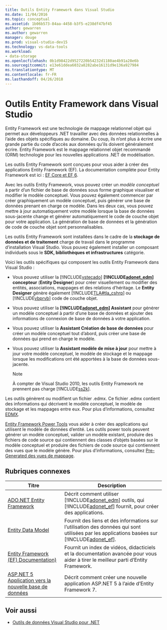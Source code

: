 ```yaml
---
title: Outils Entity Framework dans Visual Studio
ms.date: 11/04/2016
ms.topic: conceptual
ms.assetid: 1b06b573-84aa-4458-b3f5-e238df47bf45
author: gewarren
ms.author: gewarren
manager: douge
ms.prod: visual-studio-dev15
ms.technology: vs-data-tools
ms.workload:
- data-storage
ms.openlocfilehash: 0b1d98422d9527220b54232d1180ae4b91a28e6b
ms.sourcegitcommit: e13e61ddea6032a8282abe16131d9e136a927984
ms.translationtype: MT
ms.contentlocale: fr-FR
ms.lasthandoff: 04/26/2018
---
```

# <a name="entity-framework-tools-in-visual-studio"></a>Outils Entity Framework dans Visual Studio
Entity Framework est une technologie de mappage relationnel objet qui permet aux développeurs .NET travailler avec des données relationnelles à l’aide des objets spécifiques au domaine. Du coup, ils n’ont plus à écrire une grande partie du code d’accès aux données qu’ils doivent généralement écrire. Entity Framework est le mappage relationnel objet recommandé (ORM) technologie pour les nouvelles applications .NET de modélisation.

Les outils Entity Framework sont conçues pour vous aider à créer des applications Entity Framework (EF). La documentation complète pour Entity Framework est ici : [EF Core et EF 6](/ef/).

Avec les outils Entity Framework, vous pouvez créer un *modèle conceptuel* à partir d’un fichier de base de données sous forme graphique visualiser et modifier le modèle conceptuel. Vous pouvez également commencer par créer graphiquement un modèle conceptuel, puis générer une base de données prenant en charge ce modèle. Dans les deux cas, vous pouvez mettre à jour automatiquement votre modèle lorsque la base de données sous-jacente change et générer automatiquement le code de couche objet pour votre application. La génération de base de données et la génération de code de couche objet sont personnalisables.

Les outils Entity Framework sont installées dans le cadre de la **stockage de données et de traitement** charge de travail dans le programme d’installation Visual Studio. Vous pouvez également installer un composant individuels sous le **SDK, bibliothèques et infrastructures** catégorie.

Voici les outils spécifiques qui composent les outils Entity Framework dans Visual Studio :

-   Vous pouvez utiliser la [!INCLUDE[vstecado](../data-tools/includes/vstecado_md.md)]  **[!INCLUDE[adonet_edm](../data-tools/includes/adonet_edm_md.md)] concepteur** (**Entity Designer**) pour créer visuellement ou modifier des entités, associations, mappages et des relations d’héritage. Le **Entity Designer** génère également [!INCLUDE[TLA#tla_cshrp](../data-tools/includes/tlasharptla_cshrp_md.md)] ou [!INCLUDE[vbprvb](../code-quality/includes/vbprvb_md.md)] code de couche objet.

-   Vous pouvez utiliser la  **[!INCLUDE[adonet_edm](../data-tools/includes/adonet_edm_md.md)] Assistant** pour générer un modèle conceptuel à partir d’une base de données et ajouter des informations de connexion de base de données à votre application.

-   Vous pouvez utiliser la **Assistant Création de base de données** pour créer un modèle conceptuel tout d’abord, puis créer une base de données qui prend en charge le modèle.

-   Vous pouvez utiliser la **Assistant modèle de mise à jour** pour mettre à jour votre modèle conceptuel, le modèle de stockage et le mappage lorsque les modifications ont été apportées à la base de données sous-jacente.

    > [!NOTE]
    >  À compter de Visual Studio 2010, les outils Entity Framework ne prennent pas charge [!INCLUDE[ss2k](../data-tools/includes/ss2k_md.md)].

Les outils génèrent ou modifient un fichier .edmx. Ce fichier .edmx contient des informations qui décrivent le modèle conceptuel, le modèle de stockage et les mappages entre eux. Pour plus d’informations, consultez [EDMX](https://msdn.microsoft.com/data/jj650889.aspx).

[Entity Framework Power Tools](https://marketplace.visualstudio.com/items?itemName=EntityFrameworkTeam.EntityFrameworkPowerToolsBeta4) vous aider à créer des applications qui utilisent le modèle de données d’entité. Les outils power tools peuvent générer un modèle conceptuel, valider un modèle existant, produire des fichiers de code source qui contiennent des classes d’objets basées sur le modèle conceptuel et produire des fichiers de code source qui contiennent des vues que le modèle génère. Pour plus d’informations, consultez [Pre-Generated des vues de mappage](https://msdn.microsoft.com/data/dn469601.aspx).

## <a name="related-topics"></a>Rubriques connexes

|Titre|Description|
|-----------|-----------------|
|[ADO.NET Entity Framework](/dotnet/framework/data/adonet/ef/index)|Décrit comment utiliser [!INCLUDE[adonet_edm](../data-tools/includes/adonet_edm_md.md)] outils, qui [!INCLUDE[adonet_ef](../data-tools/includes/adonet_ef_md.md)] fournit, pour créer des applications.|
|[Entity Data Model](/dotnet/framework/data/adonet/entity-data-model)|Fournit des liens et des informations sur l’utilisation des données qui sont utilisées par les applications basées sur [!INCLUDE[adonet_ef](../data-tools/includes/adonet_ef_md.md)].|
|[Entity Framework (EF) Documentation)](https://msdn.microsoft.com/library/ee712907(v=vs.113).aspx)|Fournit un index de vidéos, didacticiels et la documentation avancée pour vous aider à tirer le meilleur parti d’Entity Framework.|
|[ASP.NET 5 Application vers la nouvelle base de données](https://docs.efproject.net/en/latest/platforms/aspnetcore/new-db.html)|Décrit comment créer une nouvelle application ASP.NET 5 à l’aide d’Entity Framework 7.|

## <a name="see-also"></a>Voir aussi

- [Outils de données Visual Studio pour .NET](../data-tools/visual-studio-data-tools-for-dotnet.md)